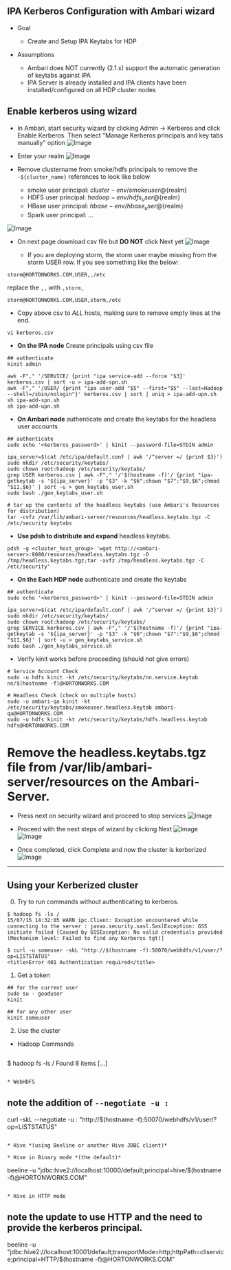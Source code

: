 ## IPA Kerberos Configuration with Ambari wizard

- Goal
    - Create and Setup IPA Keytabs for HDP
    
- Assumptions
    - Ambari does NOT currently (2.1.x) support the automatic generation of keytabs against IPA
    - IPA Server is already installed and IPA clients have been installed/configured on all HDP cluster nodes

## Enable kerberos using wizard

- In Ambari, start security wizard by clicking Admin -> Kerberos and click Enable Kerberos. Then select "Manage Kerberos principals and key tabs manually" option
![Image](../master/screenshots/2.3-ipa-kerb-1.png?raw=true)

- Enter your realm
![Image](../master/screenshots/2.3-ipa-kerb-2.png?raw=true)

- Remove clustername from smoke/hdfs principals to remove the `-${cluster_name}` references to look like below
  - smoke user principal: ${cluster-env/smokeuser}@${realm}
  - HDFS user principal: ${hadoop-env/hdfs_user}@${realm}
  - HBase user principal: ${hbase-env/hbase_user}@${realm}
  - Spark user principal: ...

![Image](../master/screenshots/2.3-ipa-kerb-3.png?raw=true)

- On next page download csv file but **DO NOT** click Next yet
![Image](../master/screenshots/2.3-ipa-kerb-4.png?raw=true)

  - If you are deploying storm, the storm user maybe missing from the storm USER row. If you see something like the below:
```
storm@HORTONWORKS.COM,USER,,/etc
```  
replace the `,,` with `,storm,`
```
storm@HORTONWORKS.COM,USER,storm,/etc
```  

-  Copy above csv to *ALL* hosts, making sure to remove empty lines at the end.
```
vi kerberos.csv
```

- **On the IPA node** Create principals using csv file

```
## authenticate
kinit admin
```

```
awk -F"," '/SERVICE/ {print "ipa service-add --force "$3}' kerberos.csv | sort -u > ipa-add-spn.sh
awk -F"," '/USER/ {print "ipa user-add "$5" --first="$5" --last=Hadoop --shell=/sbin/nologin"}' kerberos.csv | sort | uniq > ipa-add-upn.sh
sh ipa-add-spn.sh
sh ipa-add-upn.sh
```

- **On Ambari node** authenticate and create the keytabs for the headless user accounts

```
## authenticate
sudo echo '<kerberos_password>' | kinit --password-file=STDIN admin
```

```
ipa_server=$(cat /etc/ipa/default.conf | awk '/^server =/ {print $3}')
sudo mkdir /etc/security/keytabs/
sudo chown root:hadoop /etc/security/keytabs/
grep USER kerberos.csv | awk -F"," '/'$(hostname -f)'/ {print "ipa-getkeytab -s '${ipa_server}' -p "$3" -k "$6";chown "$7":"$9,$6";chmod "$11,$6}' | sort -u > gen_keytabs_user.sh
sudo bash ./gen_keytabs_user.sh
```

```
# tar up the contents of the headless keytabs (use Ambari's Resources for distribution)
tar -cvfz /var/lib/ambari-server/resources/headless.keytabs.tgz -C /etc/security keytabs
```

- **Use pdsh to distribute and expand** headless keytabs.
```
pdsh -g <cluster_host_group> 'wget http://<ambari-server>:8080/resources/headless.keytabs.tgz -O /tmp/headless.keytabs.tgz;tar -xvfz /tmp/headless.keytabs.tgz -C /etc/security'
```

- **On the Each HDP node** authenticate and create the keytabs

```
## authenticate
sudo echo '<kerberos_password>' | kinit --password-file=STDIN admin
```

```
ipa_server=$(cat /etc/ipa/default.conf | awk '/^server =/ {print $3}')
sudo mkdir /etc/security/keytabs/
sudo chown root:hadoop /etc/security/keytabs/
grep SERVICE kerberos.csv | awk -F"," '/'$(hostname -f)'/ {print "ipa-getkeytab -s '${ipa_server}' -p "$3" -k "$6";chown "$7":"$9,$6";chmod "$11,$6}' | sort -u > gen_keytabs_service.sh
sudo bash ./gen_keytabs_service.sh
```

- Verify kinit works before proceeding (should not give errors)

```
# Service Account Check
sudo -u hdfs kinit -kt /etc/security/keytabs/nn.service.keytab nn/$(hostname -f)@HORTONWORKS.COM

# Headless Check (check on multiple hosts)
sudo -u ambari-qa kinit -kt /etc/security/keytabs/smokeuser.headless.keytab ambari-qa@HORTONWORKS.COM
sudo -u hdfs kinit -kt /etc/security/keytabs/hdfs.headless.keytab hdfs@HORTONWORKS.COM
```

# Remove the headless.keytabs.tgz file from /var/lib/ambari-server/resources on the Ambari-Server.

- Press next on security wizard and proceed to stop services
![Image](../master/screenshots/2.3-ipa-kerb-stop.png?raw=true)

- Proceed with the next steps of wizard by clicking Next
![Image](../master/screenshots/Ambari-kerborize-cluster.png?raw=true)
![Image](../master/screenshots/Ambari-start-services.png?raw=true)

- Once completed, click Complete and now the cluster is kerborized
![Image](../master/screenshots/Ambari-wizard-completed.png?raw=true)

-------

## Using your Kerberized cluster

0. Try to run commands without authenticating to kerberos.
  ```
$ hadoop fs -ls /
15/07/15 14:32:05 WARN ipc.Client: Exception encountered while connecting to the server : javax.security.sasl.SaslException: GSS initiate failed [Caused by GSSException: No valid credentials provided (Mechanism level: Failed to find any Kerberos tgt)]
  ```

  ```
$ curl -u someuser -skL "http://$(hostname -f):50070/webhdfs/v1/user/?op=LISTSTATUS"
<title>Error 401 Authentication required</title>
  ```


1. Get a token
  ```
## for the current user
sudo su - gooduser
kinit

## for any other user
kinit someuser
  ```

2. Use the cluster

* Hadoop Commands
  ```
$ hadoop fs -ls /
Found 8 items
[...]
  ```
  
* WebHDFS
  ```
## note the addition of `--negotiate -u : `
curl -skL --negotiate -u : "http://$(hostname -f):50070/webhdfs/v1/user/?op=LISTSTATUS"
  ```

* Hive *(using Beeline or another Hive JDBC client)*

  * Hive in Binary mode *(the default)*
   ```
beeline -u "jdbc:hive2://localhost:10000/default;principal=hive/$(hostname -f)@HORTONWORKS.COM"
   ```

  * Hive in HTTP mode
  ```
## note the update to use HTTP and the need to provide the kerberos principal.
beeline -u "jdbc:hive2://localhost:10001/default;transportMode=http;httpPath=cliservice;principal=HTTP/$(hostname -f)@HORTONWORKS.COM"
  ```

